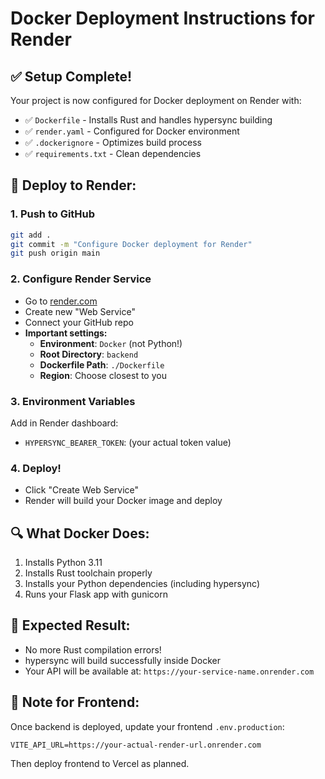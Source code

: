 # Docker Deployment Instructions for Render

## ✅ Setup Complete!

Your project is now configured for Docker deployment on Render with:

- ✅ `Dockerfile` - Installs Rust and handles hypersync building
- ✅ `render.yaml` - Configured for Docker environment  
- ✅ `.dockerignore` - Optimizes build process
- ✅ `requirements.txt` - Clean dependencies

## 🚀 Deploy to Render:

### 1. Push to GitHub
```bash
git add .
git commit -m "Configure Docker deployment for Render"
git push origin main
```

### 2. Configure Render Service
- Go to [render.com](https://render.com)
- Create new "Web Service"
- Connect your GitHub repo
- **Important settings:**
  - **Environment**: `Docker` (not Python!)
  - **Root Directory**: `backend`
  - **Dockerfile Path**: `./Dockerfile`
  - **Region**: Choose closest to you

### 3. Environment Variables
Add in Render dashboard:
- `HYPERSYNC_BEARER_TOKEN`: (your actual token value)

### 4. Deploy!
- Click "Create Web Service"
- Render will build your Docker image and deploy

## 🔍 What Docker Does:
1. Installs Python 3.11
2. Installs Rust toolchain properly  
3. Installs your Python dependencies (including hypersync)
4. Runs your Flask app with gunicorn

## 🎯 Expected Result:
- No more Rust compilation errors!
- hypersync will build successfully inside Docker
- Your API will be available at: `https://your-service-name.onrender.com`

## 📝 Note for Frontend:
Once backend is deployed, update your frontend `.env.production`:
```
VITE_API_URL=https://your-actual-render-url.onrender.com
```

Then deploy frontend to Vercel as planned.
